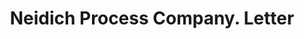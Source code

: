 ---
doi: 10.7916/D8G462CS
date_other: '1921'
date_other_textual: '1921'
form: correspondence
genre:
- Letters (correspondence)
name:
- Neidich Process Company
object_in_context_url: https://biggert.cul.columbia.edu/items/view/ave_biggert_00793
subject_hierarchical_geographic:
- Burlington, New Jersey, United States
subject_name:
- Neidich Process Company
title: Neidich Process Company. Letter
sort_title: Neidich Process Company. Letter
call_number: ave_biggert_00793
coordinates:
- 40.071°,-74.864°
pid: ave_biggert_00793
identifiers: ave_biggert_00793
thumbnail: https://derivativo-3.library.columbia.edu/iiif/2/ldpd:345413/full/!256,256/0/native.jpg
permalink: "/biggert/ave_biggert_00793/"
layout: iiif-image-page
---
